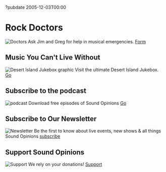 ?pubdate 2005-12-03T00:00

# Rock Doctors
![Doctors](https://static.soundopinions.org/images/2014/surgery-tools.jpg)
Ask Jim and Greg for help in musical emergencies. [Form](https://soundopinions.org/do/rock-doctors/)
## Music You Can't Live Without 
![Desert Island Jukebox graphic](https://static.soundopinions.org/images/2013/jukebox.jpg)
Visit the ultimate Desert Island Jukebox. 
[Go](/section/DIJ)

## Subscribe to the podcast
![podcast](https://static.soundopinions.org/images/podcastlanding.jpg)
Download free episodes of Sound Opinions
[Go](/listen)

## Subscribe to Our Newsletter
![Newsletter](https://static.soundopinions.org/images/2014/letter.jpg)
Be the first to know about live events, new shows & all things Sound Opinions
[subscribe](http://www.soundopinions.org/subscribe)

## Support Sound Opinions
![Support](https://static.soundopinions.org/images/2013/Support.jpg)
We rely on your donations!
[Support](http://soundopinions.org/support)